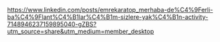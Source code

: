 https://www.linkedin.com/posts/emrekaratop_merhaba-de%C4%9Ferli-ba%C4%9Flant%C4%B1lar%C4%B1m-sizlere-yak%C4%B1n-activity-7148946237159895040-gZBS?utm_source=share&utm_medium=member_desktop
